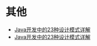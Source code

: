 # 其他
* [Java开发中的23种设计模式详解](http://blog.csdn.net/doymm2008/article/details/13288067)
* [Java开发中的23种设计模式详解](http://transcoder.tradaquan.com/tc?srd=1&dict=32&h5ad=1&bdenc=1&lid=1507382957460357115&title=Java开发中的23种设计模式详解%28转%29-maowang-博客园&nsrc=IlPT2AEptyoA_yixCFOxXnANedT62v3IEQGG_ytK1DK6mlrte4viZQRAXz05R8aMJJSkbT40sqdUgiPzRiBzzBAxrqxpsH9hbX8hgPq3ghCLHqIOfw2nOQGYFiowz3C)
